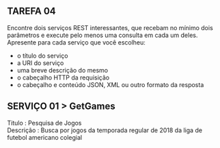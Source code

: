 TAREFA 04
-----------
Encontre dois serviços REST interessantes, que recebam no mínimo dois parâmetros e execute pelo menos uma consulta em cada um deles. Apresente para cada serviço que você escolheu:

* o título do serviço
* a URI do serviço
* uma breve descrição do mesmo
* o cabeçalho HTTP da requisição
* o cabeçalho e conteúdo JSON, XML ou outro formato da resposta


 SERVIÇO 01 > GetGames
 -----------------------
Titulo : Pesquisa de Jogos  
Descrição : Busca por jogos da temporada regular de 2018 da liga de futebol americano colegial
 

